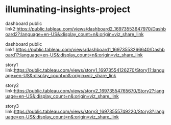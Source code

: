 # illuminating-insights-project
dashboard public link2:https://public.tableau.com/views/dashboard2_16973553647970/Dashboard2?:language=en-US&:display_count=n&:origin=viz_share_link

dashboard public link1:https://public.tableau.com/views/dashboard1_16973553266640/Dashboard1?:language=en-US&:display_count=n&:origin=viz_share_link

story1 link:https://public.tableau.com/views/story1_16973554126270/Story1?:language=en-US&:display_count=n&:origin=viz_share_link

story2 link:https://public.tableau.com/views/story2_16973554765670/Story2?:language=en-US&:display_count=n&:origin=viz_share_link

story3 link:https://public.tableau.com/views/story3_16973555749220/Story3?:language=en-US&:display_count=n&:origin=viz_share_link
